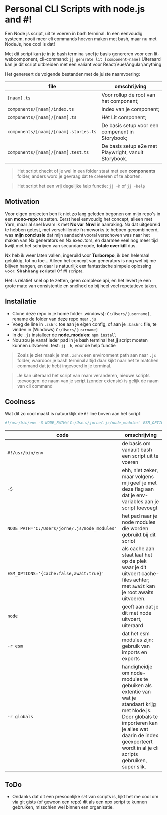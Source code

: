 # Personal CLI Scripts with node.js and #!

Een Node js script, uit te voeren in bash terminal. In een eenvoudig systeem, nooit meer cli commands hoeven maken met bash, maar nu met NodeJs, hoe cool is dat!

Met dit script kan je in je bash terminal snel je basis genereren voor een lit-webcomponent, cli-command: `jj generate lit [component-name]`
Uiteraard kan je dit script uitbreiden met een variant voor React/Vue/Angular/anything

Het genereert de volgende bestanden met de juiste naamvoering:

file | omschrijving
---|---
`[naam].ts` | Voor rollup de root van het component;
`components/[naam]/index.ts` | Index van je component;
`components/[naam]/[naam].ts` | Hét Lit component;
`components/[naam]/[naam].stories.ts` | De basis setup voor een compenent in Storybook;
`components/[naam]/[naam].test.ts` | De basis setup e2e met Playwright, vanuit Storybook.

> Het script checkt of je wel in een folder staat met een **components** folder, anders word je gevraag dat te crëeeren of te aborten.

> Het script het een vrij degelijke help functie: `jj -h` of `jj -help`


## Motivation

Voor eigen projecten ben ik niet zo lang geleden begonen om mijn repo's in een **mono-repo** te zetten. Eerst heel eenvoudig het concept, alleen met Yarn, maar al snel kwam ik met **Nx van Nrwl** in aanraking. Na dat uitgebreid te hebben getest, met verschillende frameworks te hebben gecombineerd, was **mijn conclusie** dat mijn aandacht vooral verschoven was naar het maken van Nx.generators en Nx.executors, en daarmee veel nog meer tijd kwijt met het schrijven van secundare code, **totale over kill** dus.

Nx heb ik weer laten vallen, ingeruild voor **Turborepo**, ik ben helemaal gelukkig, tot nu toe... Alleen het concept van generators is nog wel bij me blijven hangen, en daar is natuurlijk een fantastische simpele oplossing voor: **Shahbang scripts!** Of #! scripts.

Het is relatief snel op te zetten, geen complexe api, en het levert je een grote mate van consistentie en snelheid op bij heel veel repetatieve taken.

## Installatie

* Clone deze repo in je home folder (windows): `C:/Users/[username]`, rename de folder van deze repo naar `.js` 
* Voeg de line in `.zshrc` toe aan je eigen config, of aan je `.bashrc` file, te vinden in (Windows) `C:/Users/[username]`
* In de `.js` installeer de **node_modules**: `npm install`
* Nou zou je vanaf ieder pad in je bash terminal het **jj** script moeten kunnen uitvoeren. test: `jj -h`, voor de help functie

> Zoals je ziet maak je met `.zshrc` een environment path aan naar `.js` folder, waardoor je bash terminal altijd daar kijkt naar het te matchen command dat je hebt ingevoerd in je terminal.

> Je kan uiteraard het script van naam veranderen, nieuwe scripts toevoegen: de naam van je script (zonder extensie) is gelijk de naam van cli command

## Coolness

Wat dit zo cool maakt is natuurklijk de `#!` line boven aan het script

```js
#!/usr/bin/env -S NODE_PATH='C:/Users/jorne/.js/node_modules' ESM_OPTIONS='{cache:false,await:true}' node -r esm -r globals
```

code | omschrijving
---|---
`#!/usr/bin/env` | de basis om vanauit bash een script uit te voeren
`-S` | ehh, niet zeker, maar volgens mij geef je met deze flag aan dat je env-variables aan je script toevoegt
`NODE_PATH='C:/Users/jorne/.js/node_modules'` | het pad naar je node modules die worden gebruikt bij dit script
`ESM_OPTIONS='{cache:false,await:true}'` | als cache aan staat laat het op de plek waar je dit uitvoert cache-files achter; met `await` kan je root awaits uitvoeren.
`node` | geeft aan dat je dit met node uitvoert, uiteraard
`-r esm` | dat het esm modules zijn: gebruik van imports en exports
`-r globals` | handigheidje om node-modules te gebuiken als extentie van wat je standaart krijg met Node.js. Door globals te importeren kan je alles wat daarin de index geexporteert wordt in al je cli scripts gebruiken, super slik. 

## ToDo

* Ondanks dat dit een presoonlijke set van scripts is, lijkt het me cool om via git gists (of gewoon een repo) dit als een npx script te kunnen gebruiken, misschien wel binnen een organisatie.